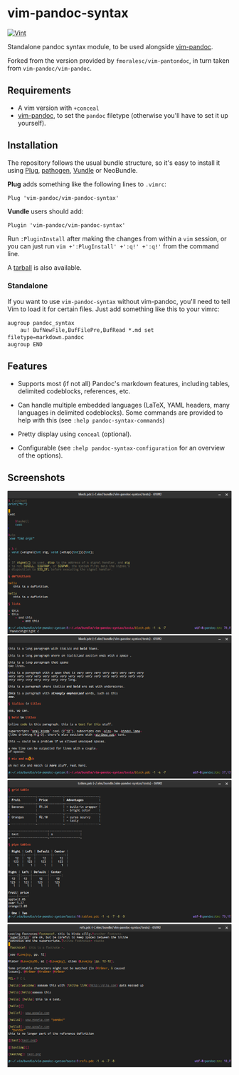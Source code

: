 # vim-pandoc-syntax

[![Vint](https://github.com/vim-pandoc/vim-pandoc-syntax/workflows/Vint/badge.svg)](https://github.com/vim-pandoc/vim-pandoc-syntax/actions?workflow=Vint)

Standalone pandoc syntax module, to be used alongside
[vim-pandoc](http://github.com/vim-pandoc/vim-pandoc).

Forked from the version provided by `fmoralesc/vim-pantondoc`, in turn taken from `vim-pandoc/vim-pandoc`.

## Requirements

* A vim version with `+conceal`
* [vim-pandoc](http://github.com/vim-pandoc/vim-pandoc), to set the
  `pandoc` filetype (otherwise you'll have to set it up yourself).

## Installation

The repository follows the usual bundle structure, so it's easy to install it using [Plug](https://github.com/junegunn/vim-plug), [pathogen](https://github.com/tpope/vim-pathogen), [Vundle](https://github.com/gmarik/vundle) or NeoBundle. 

**Plug** adds something like the following lines to `.vimrc`:

```vim
Plug 'vim-pandoc/vim-pandoc-syntax'
```

**Vundle** users should add:

```vim
Plugin 'vim-pandoc/vim-pandoc-syntax'
```

Run `:PluginInstall` after making the changes from within a `vim` session, or you can just run `vim +':PlugInstall' +':q!' +':q!'` from the command line.

A [tarball](https://github.com/vim-pandoc/vim-pandoc-syntax/archive/master.zip) is also available.

### Standalone

If you want to use `vim-pandoc-syntax` without vim-pandoc, you'll need to tell
Vim to load it for certain files. Just add something like this to your vimrc:

```vim
augroup pandoc_syntax
    au! BufNewFile,BufFilePre,BufRead *.md set filetype=markdown.pandoc
augroup END
```

## Features

* Supports most (if not all) Pandoc's markdown features, including tables,
  delimited codeblocks, references, etc.

* Can handle multiple embedded languages (LaTeX, YAML headers, many languages
  in delimited codeblocks). Some commands are provided to help with this (see
  `:help pandoc-syntax-commands`)

* Pretty display using `conceal` (optional).

* Configurable (see `:help pandoc-syntax-configuration` for an overview of the
  options).

## Screenshots

![img1](doc/UKXbG2V.png)
![img2](doc/z8FpxRP.png)
![img3](doc/ziNjQiE.png)
![img4](doc/UKoOxzP.png)
